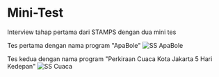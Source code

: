 # Mini-Test
Interview tahap pertama dari STAMPS dengan dua mini tes

Tes pertama dengan nama program "ApaBole"
![SS ApaBole](https://github.com/HyouBrend/Mini-Test/assets/99526956/13d29031-6789-4785-9ec1-aeedcea133bb)

Tes kedua dengan nama program "Perkiraan Cuaca Kota Jakarta 5 Hari Kedepan"
![SS Cuaca](https://github.com/HyouBrend/Mini-Test/assets/99526956/3dd8e843-9f7e-4400-bd63-946725138da3)
